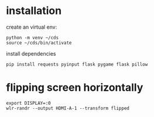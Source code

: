 # installation 

create an virtual env:
```
python -m venv ~/cds
source ~/cds/bin/activate
```

install dependencies
```
pip install requests pyinput flask pygame flask pillow
```

# flipping screen horizontally

```
export DISPLAY=:0
wlr-randr --output HDMI-A-1 --transform flipped
```

